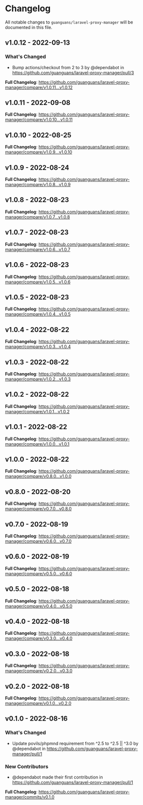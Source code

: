 # Changelog

All notable changes to `guanguans/laravel-proxy-manager` will be documented in this file.

## v1.0.12 - 2022-09-13

### What's Changed

- Bump actions/checkout from 2 to 3 by @dependabot in https://github.com/guanguans/laravel-proxy-manager/pull/3

**Full Changelog**: https://github.com/guanguans/laravel-proxy-manager/compare/v1.0.11...v1.0.12

## v1.0.11 - 2022-09-08

**Full Changelog**: https://github.com/guanguans/laravel-proxy-manager/compare/v1.0.10...v1.0.11

## v1.0.10 - 2022-08-25

**Full Changelog**: https://github.com/guanguans/laravel-proxy-manager/compare/v1.0.9...v1.0.10

## v1.0.9 - 2022-08-24

**Full Changelog**: https://github.com/guanguans/laravel-proxy-manager/compare/v1.0.8...v1.0.9

## v1.0.8 - 2022-08-23

**Full Changelog**: https://github.com/guanguans/laravel-proxy-manager/compare/v1.0.7...v1.0.8

## v1.0.7 - 2022-08-23

**Full Changelog**: https://github.com/guanguans/laravel-proxy-manager/compare/v1.0.6...v1.0.7

## v1.0.6 - 2022-08-23

**Full Changelog**: https://github.com/guanguans/laravel-proxy-manager/compare/v1.0.5...v1.0.6

## v1.0.5 - 2022-08-23

**Full Changelog**: https://github.com/guanguans/laravel-proxy-manager/compare/v1.0.4...v1.0.5

## v1.0.4 - 2022-08-22

**Full Changelog**: https://github.com/guanguans/laravel-proxy-manager/compare/v1.0.3...v1.0.4

## v1.0.3 - 2022-08-22

**Full Changelog**: https://github.com/guanguans/laravel-proxy-manager/compare/v1.0.2...v1.0.3

## v1.0.2 - 2022-08-22

**Full Changelog**: https://github.com/guanguans/laravel-proxy-manager/compare/v1.0.1...v1.0.2

## v1.0.1 - 2022-08-22

**Full Changelog**: https://github.com/guanguans/laravel-proxy-manager/compare/v1.0.0...v1.0.1

## v1.0.0 - 2022-08-22

**Full Changelog**: https://github.com/guanguans/laravel-proxy-manager/compare/v0.8.0...v1.0.0

## v0.8.0 - 2022-08-20

**Full Changelog**: https://github.com/guanguans/laravel-proxy-manager/compare/v0.7.0...v0.8.0

## v0.7.0 - 2022-08-19

**Full Changelog**: https://github.com/guanguans/laravel-proxy-manager/compare/v0.6.0...v0.7.0

## v0.6.0 - 2022-08-19

**Full Changelog**: https://github.com/guanguans/laravel-proxy-manager/compare/v0.5.0...v0.6.0

## v0.5.0 - 2022-08-18

**Full Changelog**: https://github.com/guanguans/laravel-proxy-manager/compare/v0.4.0...v0.5.0

## v0.4.0 - 2022-08-18

**Full Changelog**: https://github.com/guanguans/laravel-proxy-manager/compare/v0.3.0...v0.4.0

## v0.3.0 - 2022-08-18

**Full Changelog**: https://github.com/guanguans/laravel-proxy-manager/compare/v0.2.0...v0.3.0

## v0.2.0 - 2022-08-18

**Full Changelog**: https://github.com/guanguans/laravel-proxy-manager/compare/v0.1.0...v0.2.0

## v0.1.0 - 2022-08-16

### What's Changed

- Update povils/phpmnd requirement from ^2.5 to ^2.5 || ^3.0 by @dependabot in https://github.com/guanguans/laravel-proxy-manager/pull/1

### New Contributors

- @dependabot made their first contribution in https://github.com/guanguans/laravel-proxy-manager/pull/1

**Full Changelog**: https://github.com/guanguans/laravel-proxy-manager/commits/v0.1.0
